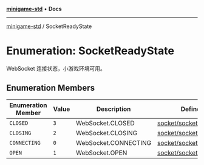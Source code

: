 [**minigame-std**](../README.md) • **Docs**

***

[minigame-std](../README.md) / SocketReadyState

# Enumeration: SocketReadyState

WebSocket 连接状态，小游戏环境可用。

## Enumeration Members

| Enumeration Member | Value | Description | Defined in |
| ------ | ------ | ------ | ------ |
| `CLOSED` | `3` | WebSocket.CLOSED | [socket/socket\_define.ts:22](https://github.com/JiangJie/minigame-std/blob/1d046e44c5931182cced8ad59c3bf51847c8ead7/src/std/socket/socket_define.ts#L22) |
| `CLOSING` | `2` | WebSocket.CLOSING | [socket/socket\_define.ts:18](https://github.com/JiangJie/minigame-std/blob/1d046e44c5931182cced8ad59c3bf51847c8ead7/src/std/socket/socket_define.ts#L18) |
| `CONNECTING` | `0` | WebSocket.CONNECTING | [socket/socket\_define.ts:10](https://github.com/JiangJie/minigame-std/blob/1d046e44c5931182cced8ad59c3bf51847c8ead7/src/std/socket/socket_define.ts#L10) |
| `OPEN` | `1` | WebSocket.OPEN | [socket/socket\_define.ts:14](https://github.com/JiangJie/minigame-std/blob/1d046e44c5931182cced8ad59c3bf51847c8ead7/src/std/socket/socket_define.ts#L14) |
